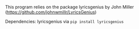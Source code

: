 This program relies on the package lyricsgenius by John Miller (https://github.com/johnwmillr/LyricsGenius)

Dependencies:
lyricsgenius via `pip install lyricsgenius`
